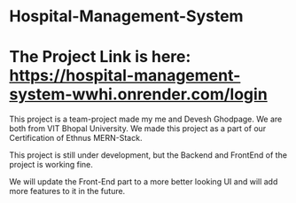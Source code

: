 # Hospital-Management-System


# The Project Link is here: https://hospital-management-system-wwhi.onrender.com/login



This project is a team-project made my me and Devesh Ghodpage. We are both from VIT Bhopal University. We made this project as a part of our Certification of Ethnus MERN-Stack.

This project is still under development, but the Backend and FrontEnd of the project is working fine. 

We will update the Front-End part to a more better looking UI and will add more features to it in the future. 
